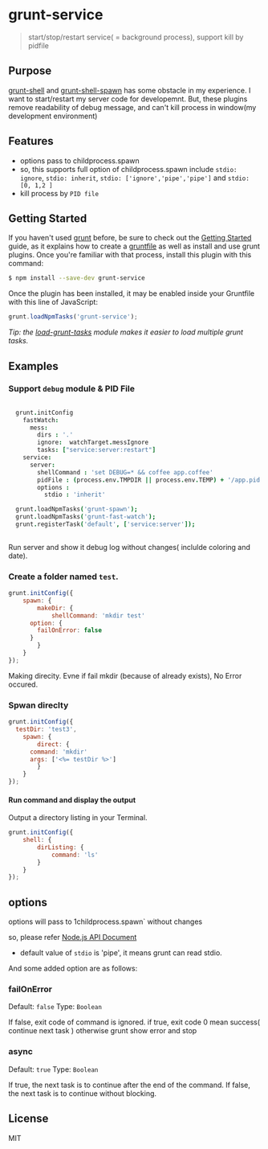 # grunt-service

> start/stop/restart service( = background process), support kill by pidfile 

## Purpose

[grunt-shell][sh] and [grunt-shell-spawn][sp] has some obstacle in my experience. 
I want to start/restart my server code for developemnt.
But, these plugins remove readability of debug message, and can't kill process in window(my development environment)


## Features

* options pass to childprocess.spawn
* so, this supports full option of childprocess.spawn include `stdio: ignore`, `stdio: inherit`, `stdio: ['ignore','pipe','pipe']` and `stdio: [0, 1,2 ]`  
* kill process by `PID file`


 
## Getting Started

If you haven't used [grunt][] before, be sure to check out the [Getting Started][] guide, as it explains how to create a [gruntfile][Getting Started] as well as install and use grunt plugins. Once you're familiar with that process, install this plugin with this command:

```bash
$ npm install --save-dev grunt-service
```

Once the plugin has been installed, it may be enabled inside your Gruntfile with this line of JavaScript:

```js
grunt.loadNpmTasks('grunt-service');
```

*Tip: the [load-grunt-tasks](https://github.com/sindresorhus/load-grunt-tasks) module makes it easier to load multiple grunt tasks.*

[grunt]: http://gruntjs.com
[Getting Started]: https://github.com/gruntjs/grunt/wiki/Getting-started


## Examples


### Support `debug` module & PID File

```coffee

  grunt.initConfig   
    fastWatch:   
      mess: 
        dirs : '.'
        ignore:  watchTarget.messIgnore
        tasks: ["service:server:restart"]
    service: 
      server: 
        shellCommand : 'set DEBUG=* && coffee app.coffee'
        pidFile : (process.env.TMPDIR || process.env.TEMP) + '/app.pid'  
        options :
          stdio : 'inherit'

  grunt.loadNpmTasks('grunt-spawn');
  grunt.loadNpmTasks('grunt-fast-watch'); 
  grunt.registerTask('default', ['service:server']);
  
```

Run server and show it debug log without changes( inclulde coloring and date).


### Create a folder named `test`.

```js
grunt.initConfig({
	spawn: {
		makeDir: {
			shellCommand: 'mkdir test'
      option: {
        failOnError: false
      }
		}
	}
});
```
Making direcity.
Evne if fail mkdir (because of already exists), No Error occured.

     
### Spwan direclty 

```js
grunt.initConfig({
  testDir: 'test3',
	spawn: {
		direct: {
      command: 'mkdir'
      args: ['<%= testDir %>']
		}
	}
});
```


#### Run command and display the output

Output a directory listing in your Terminal.

```js
grunt.initConfig({
	shell: {
		dirListing: {
			command: 'ls'
		}
	}
});
``` 
 


## options
	
options will pass to 1childprocess.spawn` without changes

so, please refer [Node.js API Document](http://www.nodejs.org/api/child_process.html#child_process_child_process_spawn_command_args_options)

-  default value of `stdio` is 'pipe', it means grunt can read stdio.

And some added option are as follows:


### failOnError
 
Default: `false`
Type: `Boolean`

If false, exit code of command is ignored.
if true, exit code 0 mean success( continue next task ) otherwise grunt show error and stop

### async

Default: `true`
Type: `Boolean`

If true, the next task is to continue after the end of the command.
If false, the next task is to continue without blocking.


## License

MIT


[sh]: https://github.com/sindresorhus/grunt-shell 
[sp]: https://github.com/cri5ti/grunt-shell-spawn